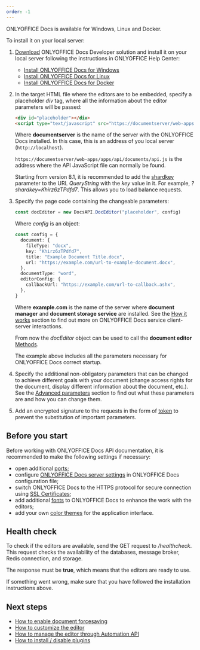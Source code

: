 ```yaml
---
order: -1
---
```


ONLYOFFICE Docs is available for Windows, Linux and Docker.

To install it on your local server:

1. [Download](https://www.onlyoffice.com/download-docs.aspx?from=api#docs-developer) ONLYOFFICE Docs Developer solution and install it on your local server following the instructions in ONLYOFFICE Help Center:

   - [Install ONLYOFFICE Docs for Windows](https://helpcenter.onlyoffice.com/installation/docs-developer-install-windows.aspx?from=api)
   - [Install ONLYOFFICE Docs for Linux](https://helpcenter.onlyoffice.com/installation/docs-developer-install-ubuntu.aspx?from=api)
   - [Install ONLYOFFICE Docs for Docker](https://helpcenter.onlyoffice.com/installation/docs-developer-install-docker.aspx?from=api)

2. In the target HTML file where the editors are to be embedded, specify a placeholder *div* tag, where all the information about the editor parameters will be passed:

   ```html
   <div id="placeholder"></div>
   <script type="text/javascript" src="https://documentserver/web-apps/apps/api/documents/api.js"></script>
   ```

   Where **documentserver** is the name of the server with the ONLYOFFICE Docs installed. In this case, this is an address of you local server (`http://localhost`).

   `https://documentserver/web-apps/apps/api/documents/api.js` is the address where the API JavaScript file can normally be found.

   Starting from version 8.1, it is recommended to add the [shardkey](../../How%20It%20Works/index.md#shard-key) parameter to the URL *QueryString* with the *key* value in it. For example, *?shardkey=Khirz6zTPdfd7*. This allows you to load balance requests.

3. Specify the page code containing the changeable parameters:

   ``` ts
   const docEditor = new DocsAPI.DocEditor("placeholder", config)
   ```

   Where *config* is an object:

   ``` ts
   const config = {
     document: {
       fileType: "docx",
       key: "Khirz6zTPdfd7",
       title: "Example Document Title.docx",
       url: "https://example.com/url-to-example-document.docx",
     },
     documentType: "word",
     editorConfig: {
       callbackUrl: "https://example.com/url-to-callback.ashx",
     },
   }
   ```

   Where **example.com** is the name of the server where **document manager** and **document storage service** are installed. See the [How it works](../../How%20It%20Works/index.md) section to find out more on ONLYOFFICE Docs service client-server interactions.

   From now the *docEditor* object can be used to call the **document editor** [Methods](../../../Usage%20API/Methods/index.md).

   The example above includes all the parameters necessary for ONLYOFFICE Docs correct startup.

4. Specify the additional non-obligatory parameters that can be changed to achieve different goals with your document (change access rights for the document, display different information about the document, etc.). See the [Advanced parameters](../../../Usage%20API/Advanced%20parameters/index.md) section to find out what these parameters are and how you can change them.

5. Add an encrypted signature to the requests in the form of [token](../../../Additional%20API/Signature/index.md) to prevent the substitution of important parameters. 

## Before you start

Before working with ONLYOFFICE Docs API documentation, it is recommended to make the following settings if necessary:

- open additional [ports](https://helpcenter.onlyoffice.com/installation/docs-developer-open-ports.aspx?from=api);
- configure [ONLYOFFICE Docs server settings](https://helpcenter.onlyoffice.com/installation/docs-developer-configuring.aspx?from=api) in ONLYOFFICE Docs configuration file;
- switch ONLYOFFICE Docs to the HTTPS protocol for secure connection using [SSL Certificates](https://helpcenter.onlyoffice.com/installation/docs-community-https-linux.aspx?from=api);
- add additional [fonts](https://helpcenter.onlyoffice.com/installation/docs-community-install-fonts-linux.aspx?from=api) to ONLYOFFICE Docs to enhance the work with the editors;
- add your own [color themes](https://helpcenter.onlyoffice.com/installation/docs-developer-change-theme.aspx?from=api) for the application interface.

## Health check

To check if the editors are available, send the GET request to */healthcheck*. This request checks the availability of the databases, message broker, Redis connection, and storage.

The response must be **true**, which means that the editors are ready to use.

If something went wrong, make sure that you have followed the installation instructions above.

## Next steps

- [How to enable document forcesaving](../../How%20It%20Works/Saving%20file/index.md#force-saving)
- [How to customize the editor](../../../Usage%20API/Config/Editor/Customization/index.md)
- [How to manage the editor through Automation API](../../../Usage%20API/Automation%20API/index.md)
- [How to install / disable plugins](../../../Usage%20API/Config/Editor/Plugins/index.md)

